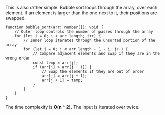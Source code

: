 This is also rather simple. Bubble sort loops through the array, over each element. If an element is larger than the one next to it, their positions are swapped.

```
function bubble_sort(arr: number[]): void {  
    // Outer loop controls the number of passes through the array  
    for (let i = 0; i < arr.length; i++) {  
        // Inner loop iterates through the unsorted portion of the array  
        for (let j = 0; j < arr.length - 1 - i; j++) {  
            // Compare adjacent elements and swap if they are in the wrong order  
            const temp = arr[j];  
            if (arr[j] > arr[j + 1]) {  
                // Swap the elements if they are out of order  
                arr[j] = arr[j + 1];  
                arr[j + 1] = temp;  
            }  
        }  
    }  
}
```

The time complexity is **O(n ^ 2).** The input is iterated over twice.
